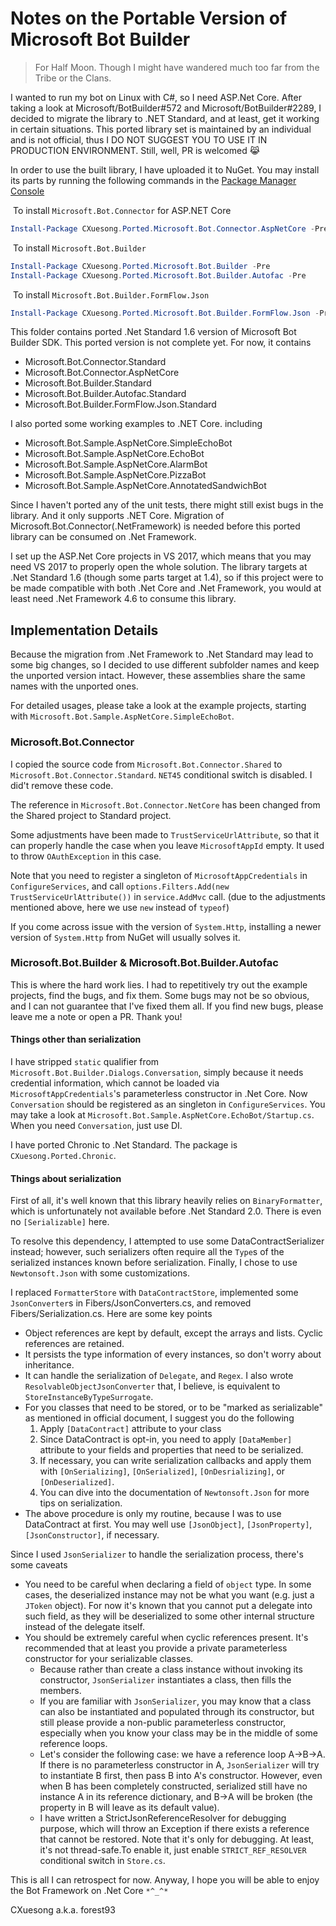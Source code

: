 # Notes on the Portable Version of Microsoft Bot Builder

>   For Half Moon. Though I might have wandered much too far from the Tribe or the Clans.

I wanted to run my bot on Linux with C#, so I need ASP.Net Core. After taking a look at Microsoft/BotBuilder#572 and Microsoft/BotBuilder#2289, I decided to migrate the library to .NET Standard, and at least, get it working in certain situations. This ported library set is maintained by an individual and is not official, thus I DO NOT SUGGEST YOU TO USE IT IN PRODUCTION ENVIRONMENT. Still, well, PR is welcomed ​:joy_cat:​

In order to use the built library, I have uploaded it to NuGet. You may install its parts by running the following commands in the [Package Manager Console](https://docs.nuget.org/docs/start-here/using-the-package-manager-console)

​	To install `Microsoft.Bot.Connector` for ASP.NET Core

```powershell
Install-Package CXuesong.Ported.Microsoft.Bot.Connector.AspNetCore -Pre
```

​	To install `Microsoft.Bot.Builder`

```powershell
Install-Package CXuesong.Ported.Microsoft.Bot.Builder -Pre
Install-Package CXuesong.Ported.Microsoft.Bot.Builder.Autofac -Pre
```

​	To install `Microsoft.Bot.Builder.FormFlow.Json`

```powershell
Install-Package CXuesong.Ported.Microsoft.Bot.Builder.FormFlow.Json -Pre
```

This folder contains ported .Net Standard 1.6 version of Microsoft Bot Builder SDK. This ported version is not complete yet. For now, it contains

-   Microsoft.Bot.Connector.Standard
-   Microsoft.Bot.Connector.AspNetCore
-   Microsoft.Bot.Builder.Standard
-   Microsoft.Bot.Builder.Autofac.Standard
-   Microsoft.Bot.Builder.FormFlow.Json.Standard

I also ported some working examples to .NET Core. including

-   Microsoft.Bot.Sample.AspNetCore.SimpleEchoBot
-   Microsoft.Bot.Sample.AspNetCore.EchoBot
-   Microsoft.Bot.Sample.AspNetCore.AlarmBot
-   Microsoft.Bot.Sample.AspNetCore.PizzaBot
-   Microsoft.Bot.Sample.AspNetCore.AnnotatedSandwichBot

Since I haven't ported any of the unit tests, there might still exist bugs in the library. And it only supports .NET Core. Migration of Microsoft.Bot.Connector(.NetFramework) is needed before this ported library can be consumed on .Net Framework.

I set up the ASP.Net Core projects in VS 2017, which means that you may need VS 2017 to properly open the whole solution. The library targets at .Net Standard 1.6 (though some parts target at 1.4), so if this project were to be made compatible with both .Net Core and .Net Framework, you would at least need .Net Framework 4.6 to consume this library.

## Implementation Details

Because the migration from .Net Framework to .Net Standard may lead to some big changes, so I decided to use different subfolder names and keep the unported version intact. However, these assemblies share the same names with the unported ones.

For detailed usages, please take a look at the example projects, starting with `Microsoft.Bot.Sample.AspNetCore.SimpleEchoBot`.

### Microsoft.Bot.Connector

I copied the source code from `Microsoft.Bot.Connector.Shared` to `Microsoft.Bot.Connector.Standard`. `NET45` conditional switch is disabled. I did't remove these code.

The reference in `Microsoft.Bot.Connector.NetCore` has been changed from the Shared project to Standard project.

Some adjustments have been made to `TrustServiceUrlAttribute`, so that it can properly handle the case when you leave `MicrosoftAppId` empty. It used to throw `OAuthException` in this case.

Note that you need to register a singleton of `MicrosoftAppCredentials` in `ConfigureServices`, and call `options.Filters.Add(new TrustServiceUrlAttribute())` in `service.AddMvc` call. (due to the adjustments mentioned above, here we use `new` instead of `typeof`)

If you come across issue with the version of `System.Http`, installing a newer version of `System.Http` from NuGet will usually solves it.

### Microsoft.Bot.Builder & Microsoft.Bot.Builder.Autofac

This is where the hard work lies. I had to repetitively try out the example projects, find the bugs, and fix them. Some bugs may not be so obvious, and I can not guarantee that I've fixed them all. If you find new bugs, please leave me a note or open a PR. Thank you!

#### Things other than serialization

I have stripped `static` qualifier from `Microsoft.Bot.Builder.Dialogs.Conversation`, simply because it needs credential information, which cannot be loaded via `MicrosoftAppCredentials`'s parameterless constructor in .Net Core. Now `Conversation` should be registered as an singleton in `ConfigureServices`. You may take a look at `Microsoft.Bot.Sample.AspNetCore.EchoBot/Startup.cs`. When you need  `Conversation`, just use DI.

I have ported Chronic to .Net Standard. The package is `CXuesong.Ported.Chronic`.

#### Things about serialization

First of all, it's well known that this library heavily relies on `BinaryFormatter`, which is unfortunately not available before .Net Standard 2.0. There is even no `[Serializable]` here.

To resolve this dependency, I attempted to use some DataContractSerializer instead; however, such serializers often require all the `Type`s of the serialized instances known before serialization. Finally, I chose to use `Newtonsoft.Json` with some customizations.

I replaced `FormatterStore` with `DataContractStore`, implemented some `JsonConverter`s in Fibers/JsonConverters.cs, and removed Fibers/Serialization.cs. Here are some key points

*   Object references are kept by default, except the arrays and lists. Cyclic references are retained.
*   It persists the type information of every instances, so don't worry about inheritance.
*   It can handle the serialization of `Delegate`, and `Regex`. I also wrote `ResolvableObjectJsonConverter` that, I believe, is equivalent to `StoreInstanceByTypeSurrogate`.
*   For you classes that need to be stored, or to be "marked as serializable" as mentioned in official document, I suggest you do the following
    1.  Apply `[DataContract]` attribute to your class
    2.  Since DataContract is opt-in, you need to apply `[DataMember]` attribute to your fields and properties that need to be serialized.
    3.  If necessary, you can write serialization callbacks and apply them with `[OnSerializing]`, `[OnSerialized]`, `[OnDesrializing]`, or `[OnDeserialized]`.
    4.  You can dive into the documentation of `Newtonsoft.Json` for more tips on serialization.
*   The above procedure is only my routine, because I was to use DataContract at first. You may well use `[JsonObject]`, `[JsonProperty]`, `[JsonConstructor]`, if necessary.

Since I used `JsonSerializer` to handle the serialization process, there's some caveats

-   You need to be careful when declaring a field of `object` type. In some cases, the deserialized instance may not be what you want (e.g. just a `JToken` object). For now it's known that you cannot put a delegate into such field, as they will be deserialized to some other internal structure instead of the delegate itself.
-   You should be extremely careful when cyclic references present. It's recommended that at least you provide a private parameterless constructor for your serializable classes.
    -   Because rather than create a class instance without invoking its constructor, `JsonSerializer` instantiates a class, then fills the members.
    -   If you are familiar with `JsonSerializer`, you may know that a class can also be instantiated and populated through its constructor, but still please provide a non-public parameterless constructor, especially when you know your class may be in the middle of some reference loops.
    -   Let's consider the following case: we have a reference loop A→B→A. If there is no parameterless constructor in A, `JsonSerializer` will try to instantiate B first, then pass B into A's constructor. However, even when B has been completely constructed, serialized still have no instance A in its reference dictionary, and B→A will be broken (the property in B will leave as its default value).
    -   I have written a StrictJsonReferenceResolver for debugging purpose, which will throw an Exception if there exists a reference that cannot be restored. Note that it's only for debugging. At least, it's not thread-safe.To enable it, just enable `STRICT_REF_RESOLVER` conditional switch in `Store.cs`.


This is all I can retrospect for now. Anyway, I hope you will be able to enjoy the Bot Framework on .Net Core `*^_^*`

CXuesong a.k.a. forest93
